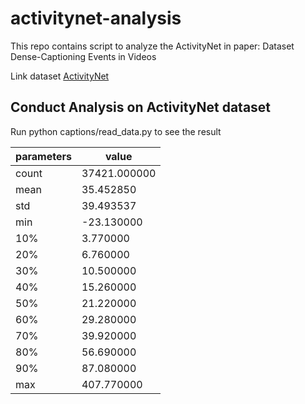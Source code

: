 # activitynet-analysis
This repo contains script to analyze the ActivityNet in paper: Dataset Dense-Captioning Events in Videos

Link dataset [ActivityNet ](http://activity-net.org/download.html) 

## Conduct Analysis on ActivityNet dataset

Run python captions/read_data.py to see the result

| parameters    | value |
| ---      | ---       |
|count | 37421.000000|
|mean  |    35.452850|
|std   |    39.493537|
|min   |   -23.130000|
|10%   |    3.770000|
|20%   |    6.760000|
|30%   |   10.500000|
|40%   |   15.260000|
|50%   |   21.220000|
|60%   |   29.280000|
|70%   |   39.920000|
|80%   |   56.690000|
|90%   |   87.080000|
|max   |  407.770000|
